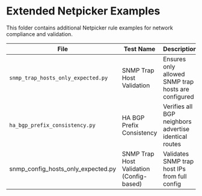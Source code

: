 # Extended Netpicker Examples

This folder contains additional Netpicker rule examples for network compliance and validation.

| File                             | Test Name                       | Description                                           | Platform    | Tags       |
|----------------------------------|----------------------------------|-------------------------------------------------------|-------------|------------|
| `snmp_trap_hosts_only_expected.py` | SNMP Trap Host Validation       | Ensures only allowed SNMP trap hosts are configured  | `cisco_ios` | `monitoring` |
| `ha_bgp_prefix_consistency.py`    | HA BGP Prefix Consistency       | Verifies all BGP neighbors advertise identical routes | `fortinet`  | `fw_test`   |
| snmp_config_hosts_only_expected.py | SNMP Trap Host Validation (Config-based) | Validates SNMP trap host IPs from full config | cisco_ios, arista_eos |  |

